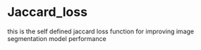 # Jaccard_loss
this is the self defined jaccard loss function for improving image segmentation model performance
